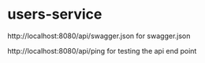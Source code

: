 # users-service
http://localhost:8080/api/swagger.json for swagger.json

http://localhost:8080/api/ping for testing the api end point